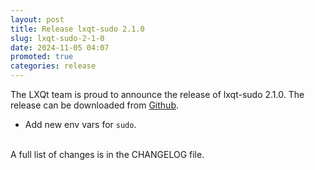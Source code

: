 ```yaml
---
layout: post
title: Release lxqt-sudo 2.1.0
slug: lxqt-sudo-2-1-0
date: 2024-11-05 04:07
promoted: true
categories: release
---
```


The LXQt team is proud to announce the release of lxqt-sudo 2.1.0.
The release can be downloaded from [Github](https://github.com/lxqt/lxqt-sudo/releases).

 * Add new env vars for `sudo`.

<br/>
A full list of changes is in the CHANGELOG file.
<br/>
